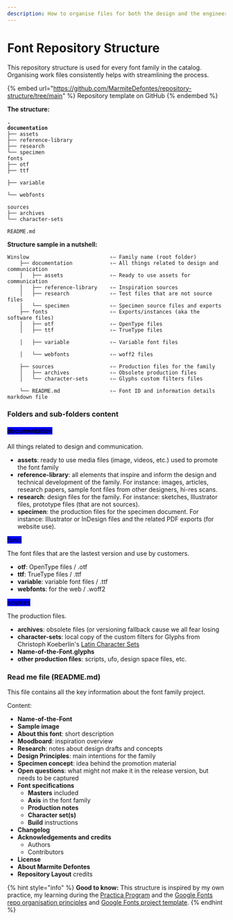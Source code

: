 ```yaml
---
description: How to organise files for both the design and the engineering work.
---
```


# Font Repository Structure

This repository structure is used for every font family in the catalog. Organising work files consistently helps with streamlining the process.

{% embed url="https://github.com/MarmiteDefontes/repository-structure/tree/main" %}
Repository template on GitHub
{% endembed %}

**The structure:**

<pre><code><strong>.
</strong><strong>documentation
</strong>├── assets
├── reference-library
├── research
└── specimen
fonts
├── otf
├── ttf
├── variable
└── webfonts
sources
├── archives
└── character-sets
README.md
</code></pre>

**Structure sample in a nutshell:**

```
Winslow                          ‹— Family name (root folder)
    ├── documentation            ‹— All things related to design and communication
    │   ├── assets               ‹— Ready to use assets for communication
    │   ├── reference-library    ‹— Inspiration sources
    │   ├── research             ‹— Test files that are not source files
    │   └── specimen             ‹— Specimen source files and exports
    ├── fonts                    ‹— Exports/instances (aka the software files) 
    │   ├── otf                  ‹— OpenType files
    │   ├── ttf                  ‹— TrueType files
    │   ├── variable             ‹— Variable font files
    │   └── webfonts             ‹— woff2 files
    ├── sources                  ‹— Production files for the family
    │   ├── archives             ‹— Obsolete production files
    │   └── character-sets       ‹— Glyphs custom filters files
    └── README.md                ‹— Font ID and information details markdown file
```

### Folders and sub-folders content

#### <mark style="background-color:blue;">documentation</mark>

All things related to design and communication.

* **assets**: ready to use media files (image, videos, etc.) used to promote the font family
* **reference-library**: all elements that inspire and inform the design and technical development of the family. For instance: images, articles, research papers, sample font files from other designers, hi-res scans.
* **research**:  design files for the family. For instance: sketches, Illustrator files, prototype files (that are not sources).
* **specimen**:  the production files for the specimen document. For instance: Illustrator or InDesign files and the related PDF exports (for website use).

<mark style="background-color:blue;">fonts</mark>

The font files that are the lastest version and use by customers.

* **otf**: OpenType files / .otf
* **ttf**: TrueType files / .ttf
* **variable**: variable font files / .ttf
* **webfonts**: for the web / .woff2

<mark style="background-color:blue;">sources</mark>

The production files.

* **archives**: obsolete files (or versioning fallback cause we all fear losing&#x20;
* **character-sets**: local copy of the custom filters for Glyphs from Christoph Koeberlin's [Latin Character Sets](https://github.com/koeberlin/Latin-Character-Sets)
* **Name-of-the-Font.glyphs**
* **other production files**: scripts, ufo, design space files, etc.

### Read me file (README.md)

This file contains all the key information about the font family project.

Content:

* **Name-of-the-Font**
* **Sample image**
* **About this font**: short description
* **Moodboard**: inspiration overview
* **Research**: notes about design drafts and concepts
* &#x20;**Design Principles**: main intentions for the family
* **Specimen concept**: idea behind the promotion material
* **Open questions**: what might not make it in the release version, but needs to be captured
* **Font specifications**
  * **Masters** included
  * **Axis** in the font family
  * **Production notes**
  * **Character set(s)**
  * **Build** instructions
* **Changelog**
* **Acknowledgements and credits**
  * Authors
  * Contributors
* **License**
* **About Marmite Defontes**
* **Repository Layout** credits

{% hint style="info" %}
**Good to know:** This structure is inspired by my own practice, my learning during the [Practica Program](https://practicaprogram.com/) and the [Google Fonts repo organisation principles](https://googlefonts.github.io/gf-guide/googlefonts.html#repository-structure) and [Google Fonts project template](https://github.com/googlefonts/googlefonts-project-template).
{% endhint %}
